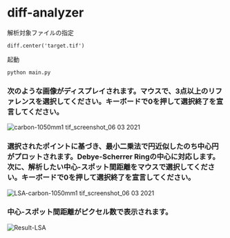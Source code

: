 # diff-analyzer

解析対象ファイルの指定
```
diff.center('target.tif')
```

起動
```
python main.py
```

### 次のような画像がディスプレイされます。マウスで、3点以上のリファレンスを選択してください。キーボードで0を押して選択終了を宣言してください。
![carbon-1050mm1 tif_screenshot_06 03 2021](https://user-images.githubusercontent.com/7247018/110142412-7bb9fa00-7e19-11eb-8bf9-5de67c32f156.png)

### 選択されたポイントに基づき、最小二乗法で円近似したのち中心円がプロットされます。Debye-Scherrer Ringの中心に対応します。次に、解析したい中心-スポット間距離をマウスで選択してください。キーボードで0を押して選択終了を宣言してください。
![LSA-carbon-1050mm1 tif_screenshot_06 03 2021](https://user-images.githubusercontent.com/7247018/110142750-d81d1980-7e19-11eb-9e88-875b68cd02e9.png)

### 中心-スポット間距離がピクセル数で表示されます。
![Result-LSA](https://user-images.githubusercontent.com/7247018/110144157-5ded9480-7e1b-11eb-9a4d-22425707aeb2.png)

